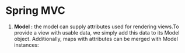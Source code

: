 # Spring MVC
1. **Model :** the model can supply attributes used for rendering views.To provide a view with usable data, we simply add this data to its Model object. Additionally, maps with attributes can be merged with Model instances:
